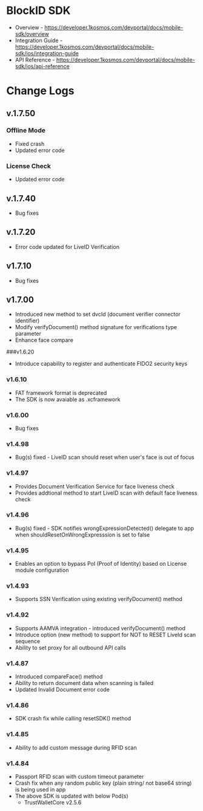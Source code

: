 # BlockID SDK
- Overview - https://developer.1kosmos.com/devportal/docs/mobile-sdk/overview
- Integration Guide - https://developer.1kosmos.com/devportal/docs/mobile-sdk/ios/integration-guide
- API Reference - https://developer.1kosmos.com/devportal/docs/mobile-sdk/ios/api-reference

# Change Logs
## v.1.7.50
### Offline Mode
- Fixed crash
- Updated error code  
### License Check
- Updated error code

## v.1.7.40
- Bug fixes

## v.1.7.20
- Error code updated for LiveID Verification

## v1.7.10
- Bug fixes

## v1.7.00
- Introduced new method to set dvcId (document verifier connector identifier)
- Modify verifyDocument() method signature for verifications type parameter
- Enhance face compare

###v1.6.20
- Introduce capability to register and authenticate FIDO2 security keys

### v1.6.10
- FAT framework format is deprecated
- The SDK is now avaiable as .xcframework

### v1.6.00
- Bug fixes

### v1.4.98
- Bug(s) fixed - LiveID scan should reset when user's face is out of focus

### v1.4.97
- Provides Document Verification Service for face liveness check
- Provides addtional method to start LiveID scan with default face liveness check

### v1.4.96
- Bug(s) fixed - SDK notifies wrongExpressionDetected() delegate to app when shouldResetOnWrongExpresssion is set to false

### v1.4.95
- Enables an option to bypass PoI (Proof of Identity) based on License module configuration

### v1.4.93
- Supports SSN Verification using existing verifyDocument() method

### v1.4.92
- Supports AAMVA integration - introduced verifyDocument() method
- Introduce option (new method) to support for NOT to RESET LiveId scan sequence
- Ability to set proxy for all outbound API calls

### v1.4.87
- Introduced compareFace() method
- Ability to return document data when scanning is failed
- Updated Invalid Document error code

### v1.4.86
- SDK crash fix while calling resetSDK() method

### v1.4.85
- Ability to add custom message during RFID scan

### v1.4.84
- Passport RFID scan with custom timeout parameter
- Crash fix when any random public key (plain string/ not base64 string) is being used in app
- The above SDK is updated with below Pod(s)
    - TrustWalletCore v2.5.6
